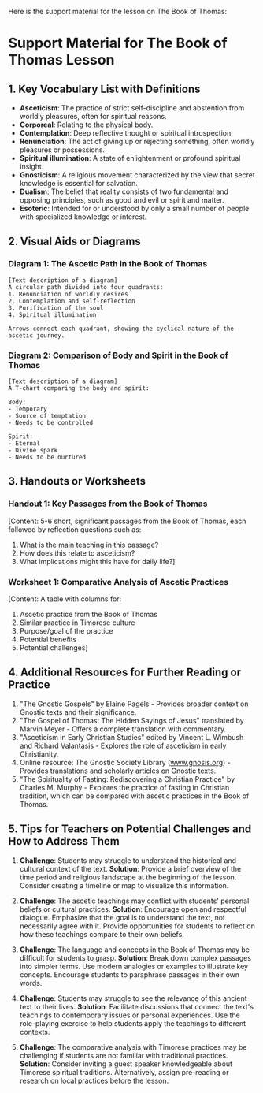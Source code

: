 Here is the support material for the lesson on The Book of Thomas:

# Support Material for The Book of Thomas Lesson

## 1. Key Vocabulary List with Definitions

- **Asceticism**: The practice of strict self-discipline and abstention from worldly pleasures, often for spiritual reasons.
- **Corporeal**: Relating to the physical body.
- **Contemplation**: Deep reflective thought or spiritual introspection.
- **Renunciation**: The act of giving up or rejecting something, often worldly pleasures or possessions.
- **Spiritual illumination**: A state of enlightenment or profound spiritual insight.
- **Gnosticism**: A religious movement characterized by the view that secret knowledge is essential for salvation.
- **Dualism**: The belief that reality consists of two fundamental and opposing principles, such as good and evil or spirit and matter.
- **Esoteric**: Intended for or understood by only a small number of people with specialized knowledge or interest.

## 2. Visual Aids or Diagrams

### Diagram 1: The Ascetic Path in the Book of Thomas

```
[Text description of a diagram]
A circular path divided into four quadrants:
1. Renunciation of worldly desires
2. Contemplation and self-reflection
3. Purification of the soul
4. Spiritual illumination

Arrows connect each quadrant, showing the cyclical nature of the ascetic journey.
```

### Diagram 2: Comparison of Body and Spirit in the Book of Thomas

```
[Text description of a diagram]
A T-chart comparing the body and spirit:

Body:
- Temporary
- Source of temptation
- Needs to be controlled

Spirit:
- Eternal
- Divine spark
- Needs to be nurtured
```

## 3. Handouts or Worksheets

### Handout 1: Key Passages from the Book of Thomas

[Content: 5-6 short, significant passages from the Book of Thomas, each followed by reflection questions such as:
1. What is the main teaching in this passage?
2. How does this relate to asceticism?
3. What implications might this have for daily life?]

### Worksheet 1: Comparative Analysis of Ascetic Practices

[Content: A table with columns for:
1. Ascetic practice from the Book of Thomas
2. Similar practice in Timorese culture
3. Purpose/goal of the practice
4. Potential benefits
5. Potential challenges]

## 4. Additional Resources for Further Reading or Practice

1. "The Gnostic Gospels" by Elaine Pagels - Provides broader context on Gnostic texts and their significance.
2. "The Gospel of Thomas: The Hidden Sayings of Jesus" translated by Marvin Meyer - Offers a complete translation with commentary.
3. "Asceticism in Early Christian Studies" edited by Vincent L. Wimbush and Richard Valantasis - Explores the role of asceticism in early Christianity.
4. Online resource: The Gnostic Society Library (www.gnosis.org) - Provides translations and scholarly articles on Gnostic texts.
5. "The Spirituality of Fasting: Rediscovering a Christian Practice" by Charles M. Murphy - Explores the practice of fasting in Christian tradition, which can be compared with ascetic practices in the Book of Thomas.

## 5. Tips for Teachers on Potential Challenges and How to Address Them

1. **Challenge**: Students may struggle to understand the historical and cultural context of the text.
   **Solution**: Provide a brief overview of the time period and religious landscape at the beginning of the lesson. Consider creating a timeline or map to visualize this information.

2. **Challenge**: The ascetic teachings may conflict with students' personal beliefs or cultural practices.
   **Solution**: Encourage open and respectful dialogue. Emphasize that the goal is to understand the text, not necessarily agree with it. Provide opportunities for students to reflect on how these teachings compare to their own beliefs.

3. **Challenge**: The language and concepts in the Book of Thomas may be difficult for students to grasp.
   **Solution**: Break down complex passages into simpler terms. Use modern analogies or examples to illustrate key concepts. Encourage students to paraphrase passages in their own words.

4. **Challenge**: Students may struggle to see the relevance of this ancient text to their lives.
   **Solution**: Facilitate discussions that connect the text's teachings to contemporary issues or personal experiences. Use the role-playing exercise to help students apply the teachings to different contexts.

5. **Challenge**: The comparative analysis with Timorese practices may be challenging if students are not familiar with traditional practices.
   **Solution**: Consider inviting a guest speaker knowledgeable about Timorese spiritual traditions. Alternatively, assign pre-reading or research on local practices before the lesson.